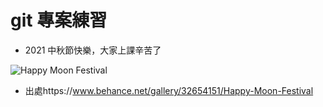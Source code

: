 # git 專案練習

- 2021 中秋節快樂，大家上課辛苦了

![Happy Moon Festival](https://mir-s3-cdn-cf.behance.net/project_modules/disp/fec74e32654151.568e2bc66a28a.gif "Optional title")

- 出處https://www.behance.net/gallery/32654151/Happy-Moon-Festival

